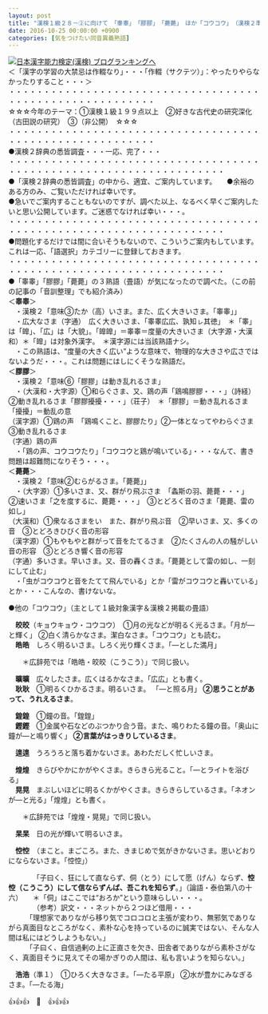 ```yaml
---
layout: post
title: "漢検１級２８－②に向けて　「睾睾」　「膠膠」　「薨薨」　ほか「コウコウ」　（漢検２準拠）"
date: 2016-10-25 00:00:00 +0900
categories: [気をつけたい同音異義熟語]
---
```


[![](/syuusyuu9701/assets/images/漢検１級２８－②に向けて-「睾睾」-「膠膠」-「薨薨」-ほか「コウコウ」-（漢検２準拠）-br_c_3028_1.gif)](http://blog.with2.net/link.php?1659096:3028 "日本漢字能力検定(漢検) ブログランキングへ")[日本漢字能力検定(漢検) ブログランキングへ](http://blog.with2.net/link.php?1659096:3028)  
＜「漢字の学習の大禁忌は作輟なり」・・・「作輟（サクテツ）」：やったりやらなかったりすること・・・＞  
・・・・・・・・・・・・・・・・・・・・・・・・・・・・・・・・・・・・・・・・・・・・・・・・・・・・・・・・・  
☆☆☆今年のテーマ：①漢検１級１９９点以上　②好きな古代史の研究深化（古田説の研究）　③（非公開）　☆☆☆　　  
・・・・・・・・・・・・・・・・・・・・・・・・・・・・・・・・・・・・・・・・・・・・・・・・・・・・・・・・・  
●漢検２辞典の悉皆調査・・・一応、完了・・・  
・・・・・・・・・・・・・・・・・・・・・・・・・・・・・・・・・・・・・・・・・・・・・・・・・・・・・・・・・・・・・・・・・・・  
●「漢検２辞典の悉皆調査」の中から、適宜、ご案内しています。　　●余裕のある方のみ、ご覧いただければ幸いです。  
●急いでご案内することもないのですが、調べた以上、なるべく早くご案内したいと思い公開しています。ご迷惑でなければ幸い・・・。  
・・・・・・・・・・・・・・・・・・・・・・・・・・・・・・・・・・・・・・・・・・・・・・・・・・・・・・・・・・・・・・・・・・・  
●問題化するだけでは間に合いそうもないので、こういうご案内もしています。これは一応、「語選択」カテゴリーに登録しておきます。  
・・・・・・・・・・・・・・・・・・・・・・・・・・・・・・・・・・・・・・・・・・・・・・・・・・・・・・・・・・・・・・・・・・・  
●「睾睾」「膠膠」「薨薨」の３熟語（畳語）が気になったので調べた。（この前の記事の「音訓整理」でも紹介済み）  
＜**睾睾**＞  
　・漢検２「意味③たか（高）いさま。また、広く大きいさま。「睾睾」」  
　・広大なさま（字通）　広く大きいさま、「睾睾広広、孰知ㇾ其徳」　＊「睾」は「皥」、「広」は「大貌」。「皥皥」＝睾睾＝度量の大きいさま（大字源・大漢和）＊「皥」は対象外漢字。　＊漢字源には当該熟語ナシ。  
　・この熟語は、“度量の大きく広い”ような意味で、物理的な大きさや広さではないようだ・・・。これは問題にはしにくそうな熟語だ。  
＜**膠膠**＞  
　・漢検２「意味⑥「膠膠」は動き乱れるさま」  
　・（大漢和・大字源）①和らぐさま、又、鶏の声「鶏鳴膠膠・・・」（詩経）　②動き乱れるさま「膠膠擾擾・・・」（荘子）　＊「膠膠」＝動き乱れるさま　「擾擾」＝動乱の意  
（漢字源）①鶏の声　「鶏鳴くこと、膠膠たり」②一体となってやわらぐさま　③動き乱れるさま  
（字通）鶏の声  
　・「鶏の声、コウコウたり」「コウコウと鶏が鳴いている」・・・なんて、書き問題は超難問になりそう・・・。  
＜**薨薨**＞  
　・漢検２「意味②むらがるさま。「薨薨」」  
　・（大字源）①多いさま、又、群がり飛ぶさま　「螽斯の羽、薨薨・・・」　②速いさま「之を度するに、薨薨・・・」　③とどろく音のさま「薨薨、雷の如し」  
（大漢和）①衆なるさまをい　また、群がり飛ぶ音　②早いさま、又、多くの音　③とどろきひびく音の形容  
（漢字源）①もやもやと群がって音をたてるさま　②たくさんの人の騒がしい音の形容　③とどろき響く音の形容  
（字通）多いさま。早いさま。又、音の轟くさま。「薨薨として雷の如し、一刻にして止む」  
　・「虫がコウコウと音をたてて飛んでいる」とか「雷がコウコウと轟いている」とか・・・こんなの、書けないな。  
  
●他の「コウコウ」（主として１級対象漢字＆漢検２掲載の畳語）  
  
　**皎皎**（キョウキョウ・コウコウ）　①月の光などが明るく光るさま。「月が―と輝く」 ②白く清らかなさま。潔白なさま。「コウコウ」とも読む。  
　**皓皓**　しろく明るいさま。しろく光り輝くさま。「―とした満月」  
  
　　＊広辞苑では「皓皓・皎皎（こうこう）」で同じ扱い。  
  
　**曠曠**　広々したさま。広くはるかなさま。「広広」とも書く。  
　**耿耿**　①明るくひかるさま。明るいさま。 「―と照る月」 **②思うことがあって、うれえるさま**。  
  
　**鍠鍠**　①鐘の音。「鍠鍠」  
　**鏗鏗**　①金属や石などのぶつかり合う音。また、鳴りわたる鐘の音。「奥山に鐘が―と鳴り響く」 **②言葉がはっきりしているさま**。  
  
　**遑遑**　うろうろと落ち着かないさま。あわただしく忙しいさま。  
  
　**煌煌**　きらびやかにかがやくさま。きらきら光ること。「―とライトを浴びる」  
　**晃晃**　まぶしいほどに明るくかがやくさま。きらきらしているさま。「ネオンが―と光る」「煌煌」とも書く。  
  
　　＊広辞苑では「煌煌・晃晃」で同じ扱い。  
  
　**杲杲**　日の光が輝いて明るいさま。  
  
　**悾悾**　（まこと。まごころ。また、きまじめで気がきかないさま。思いどおりにならないさま。「悾悾」）  
  
　　　　「子曰く、狂にして直ならず、侗（とう）にして愿（げん）ならず、**悾悾（こうこう）にして信ならずんば、吾これを知らず**。」（論語・泰伯第八の十六）　　＊「侗」はここでは“おろか”という意味らしい・・・。  
　　　　（参考）訳文・・・ネットから２つほど借用・・・  
　　　「理想家でありながら移り気でコロコロと主張が変わり、無邪気でありながら真面目なところがなく、素朴な心を持っているのに誠実ではない、そんな人間は私にはどうしようもない。」  
　　　「子曰く、自信過剰の上に正直さを欠き、田舎者でありながら素朴さがなく、真面目そうに見えてその場かぎりの人間は、私も言いようを知らない。」  
  
  
　**浩浩**（準１）　①ひろく大きなさま。「―たる平原」 ②水が豊かにみなぎるさま。「―たる海」  
  
👍👍👍　🐒　👍👍👍  